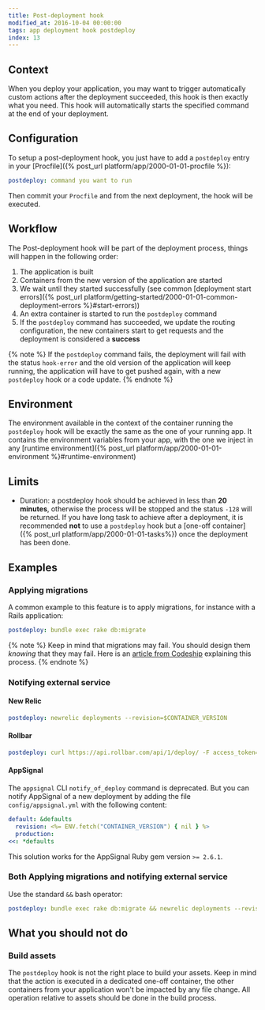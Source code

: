 ```yaml
---
title: Post-deployment hook
modified_at: 2016-10-04 00:00:00
tags: app deployment hook postdeploy
index: 13
---
```


## Context

When you deploy your application, you may want to trigger automatically custom actions after the
deployment succeeded, this hook is then exactly what you need. This hook will automatically starts
the specified command at the end of your deployment.

## Configuration

To setup a post-deployment hook, you just have to add a `postdeploy` entry in your [Procfile]({%
post_url platform/app/2000-01-01-procfile %}):

```yaml
postdeploy: command you want to run
```

Then commit your `Procfile` and from the next deployment, the hook will be executed.

## Workflow

The Post-deployment hook will be part of the deployment process, things will happen in the following order:

1. The application is built
2. Containers from the new version of the application are started
3. We wait until they started successfully (see common [deployment start errors]({% post_url platform/getting-started/2000-01-01-common-deployment-errors %}#start-errors))
4. An extra container is started to run the `postdeploy` command
5. If the `postdeploy` command has succeeded, we update the routing
   configuration, the new containers start to get requests and the deployment
   is considered a **success**

{% note %}
  If the `postdeploy` command fails, the deployment will fail with the status
  `hook-error` and the old version of the application will keep running, the
  application will have to get pushed again, with a new `postdeploy` hook or a
  code update.
{% endnote %}

## Environment

The environment available in the context of the container running the
`postdeploy` hook will be exactly the same as the one of your running app. It
contains the environment variables from your app, with the one we inject in any
[runtime environment]({% post_url platform/app/2000-01-01-environment %}#runtime-environment)

## Limits

* Duration: a postdeploy hook should be achieved in less than **20 minutes**, otherwise the process
  will be stopped and the status `-128` will be returned. If you have long task to achieve
  after a deployment, it is recommended **not** to use a `postdeploy` hook but a [one-off
  container]({% post_url platform/app/2000-01-01-tasks%}) once the deployment has been done.

## Examples

### Applying migrations

A common example to this feature is to apply migrations, for instance with a
Rails application:

```yaml
postdeploy: bundle exec rake db:migrate
```

{% note %}
  Keep in mind that migrations may fail. You should design them *knowing* that they may fail. Here is an
  [article from Codeship](https://blog.codeship.com/rails-migrations-zero-downtime/)
  explaining this process.
{% endnote %}

### Notifying external service

#### New Relic

```yaml
postdeploy: newrelic deployments --revision=$CONTAINER_VERSION
```

#### Rollbar

```yaml
postdeploy: curl https://api.rollbar.com/api/1/deploy/ -F access_token=$ROLLBAR_ACCESS_TOKEN -F environment=$RAILS_ENV -F revision=$CONTAINER_VERSION -F local_username=scalingo
```

#### AppSignal

The `appsignal` CLI `notify_of_deploy` command is deprecated. But you can notify AppSignal of a new
deployment by adding the file `config/appsignal.yml` with the following content:

```yaml
default: &defaults
  revision: <%= ENV.fetch("CONTAINER_VERSION") { nil } %>
  production:
<<: *defaults
```

This solution works for the AppSignal Ruby gem version `>= 2.6.1`.

### Both Applying migrations and notifying external service

Use the standard `&&` bash operator:

```yaml
postdeploy: bundle exec rake db:migrate && newrelic deployments --revision=$CONTAINER_VERSION
```

## What you should not do

### Build assets

The `postdeploy` hook is not the right place to build your assets. Keep in mind
that the action is executed in a dedicated one-off container, the other
containers from your application won't be impacted by any file change. All
operation relative to assets should be done in the build process.
